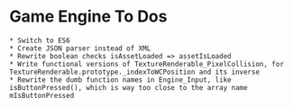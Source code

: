 # Game Engine To Dos
	* Switch to ES6
	* Create JSON parser instead of XML
	* Rewrite boolean checks isAssetLoaded => assetIsLoaded
	* Write functional versions of TextureRenderable_PixelCollision, for TextureRenderable.prototype._indexToWCPosition and its inverse
	* Rewrite the dumb function names in Engine_Input, like isButtonPressed(), which is way too close to the array name mIsButtonPressed
